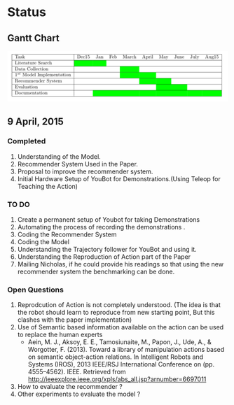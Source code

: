 # Status

## Gantt Chart

![Gant Chart](gantt1.png)

## 9 April, 2015

### Completed

1. Understanding of the Model.
2. Recommender System Used in the Paper.
3. Proposal to improve the recommender system.
4. Initial Hardware Setup of YouBot for Demonstrations.(Using Teleop for
   Teaching the Action)

### TO DO 

1. Create a permanent setup of Youbot for taking Demonstrations
2. Automating the process of recording the demonstrations .
3. Coding the Recommender System 
4. Coding the Model 
5. Understanding the Trajectory follower for YouBot and using it.
6. Understanding the Reproduction of Action part of the Paper
7. Mailing Nicholas, if he could provide his readings so that using the new
   recommender system the benchmarking can be done.


### Open Questions

1. Reprodcution of Action is not completely understood. (The idea is that the
   robot should learn to reproduce from new starting point, But this clashes
   with the paper implementation)
2. Use of Semantic based information available on the action can be used to
   replace the human experts
    - Aein, M. J., Aksoy, E. E., Tamosiunaite, M., Papon, J., Ude, A., &
      Worgotter, F. (2013). Toward a library of manipulation actions based on
      semantic object-action relations. In Intelligent Robots and Systems (IROS),
      2013 IEEE/RSJ International Conference on (pp. 4555–4562). IEEE. Retrieved from
      http://ieeexplore.ieee.org/xpls/abs_all.jsp?arnumber=6697011
3. How to evaluate the recommender ?
4. Other experiments to evaluate the model ?
